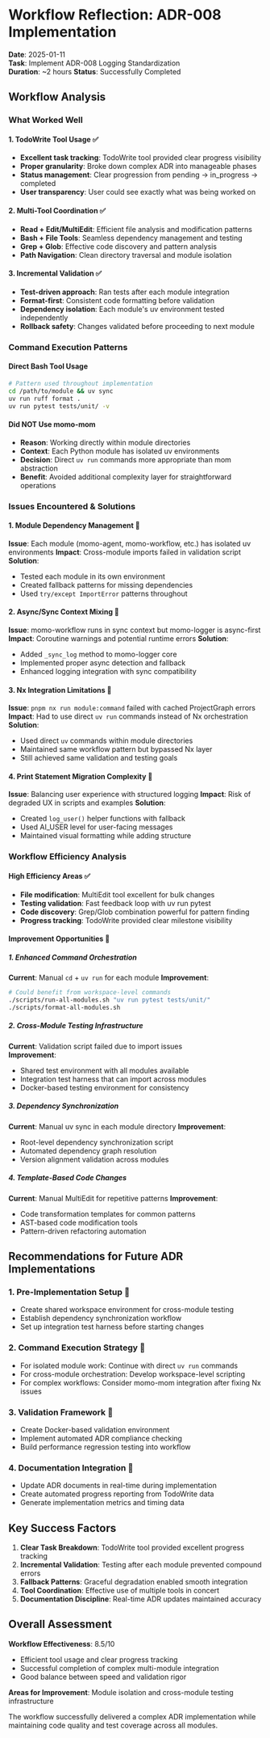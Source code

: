 # Workflow Reflection: ADR-008 Implementation

**Date**: 2025-01-11  
**Task**: Implement ADR-008 Logging Standardization  
**Duration**: ~2 hours
**Status**: Successfully Completed

## Workflow Analysis

### What Worked Well

#### 1. TodoWrite Tool Usage ✅
- **Excellent task tracking**: TodoWrite tool provided clear progress visibility
- **Proper granularity**: Broke down complex ADR into manageable phases
- **Status management**: Clear progression from pending → in_progress → completed
- **User transparency**: User could see exactly what was being worked on

#### 2. Multi-Tool Coordination ✅ 
- **Read + Edit/MultiEdit**: Efficient file analysis and modification patterns
- **Bash + File Tools**: Seamless dependency management and testing
- **Grep + Glob**: Effective code discovery and pattern analysis
- **Path Navigation**: Clean directory traversal and module isolation

#### 3. Incremental Validation ✅
- **Test-driven approach**: Ran tests after each module integration
- **Format-first**: Consistent code formatting before validation  
- **Dependency isolation**: Each module's uv environment tested independently
- **Rollback safety**: Changes validated before proceeding to next module

### Command Execution Patterns

#### Direct Bash Tool Usage
```bash
# Pattern used throughout implementation
cd /path/to/module && uv sync
uv run ruff format .
uv run pytest tests/unit/ -v
```

#### Did NOT Use momo-mom
- **Reason**: Working directly within module directories
- **Context**: Each Python module has isolated uv environments
- **Decision**: Direct `uv run` commands more appropriate than mom abstraction
- **Benefit**: Avoided additional complexity layer for straightforward operations

### Issues Encountered & Solutions

#### 1. Module Dependency Management 🔧
**Issue**: Each module (momo-agent, momo-workflow, etc.) has isolated uv environments
**Impact**: Cross-module imports failed in validation script
**Solution**: 
- Tested each module in its own environment
- Created fallback patterns for missing dependencies
- Used `try/except ImportError` patterns throughout

#### 2. Async/Sync Context Mixing 🔧
**Issue**: momo-workflow runs in sync context but momo-logger is async-first
**Impact**: Coroutine warnings and potential runtime errors
**Solution**:
- Added `_sync_log` method to momo-logger core
- Implemented proper async detection and fallback
- Enhanced logging integration with sync compatibility

#### 3. Nx Integration Limitations 🔧
**Issue**: `pnpm nx run module:command` failed with cached ProjectGraph errors  
**Impact**: Had to use direct `uv run` commands instead of Nx orchestration
**Solution**:
- Used direct `uv` commands within module directories
- Maintained same workflow pattern but bypassed Nx layer
- Still achieved same validation and testing goals

#### 4. Print Statement Migration Complexity 🔧
**Issue**: Balancing user experience with structured logging
**Impact**: Risk of degraded UX in scripts and examples
**Solution**:
- Created `log_user()` helper functions with fallback
- Used AI_USER level for user-facing messages
- Maintained visual formatting while adding structure

### Workflow Efficiency Analysis

#### High Efficiency Areas ✅
- **File modification**: MultiEdit tool excellent for bulk changes
- **Testing validation**: Fast feedback loop with uv run pytest
- **Code discovery**: Grep/Glob combination powerful for pattern finding
- **Progress tracking**: TodoWrite provided clear milestone visibility

#### Improvement Opportunities 🚀

##### 1. Enhanced Command Orchestration
**Current**: Manual `cd` + `uv run` for each module
**Improvement**: 
```bash
# Could benefit from workspace-level commands
./scripts/run-all-modules.sh "uv run pytest tests/unit/"
./scripts/format-all-modules.sh
```

##### 2. Cross-Module Testing Infrastructure
**Current**: Validation script failed due to import issues  
**Improvement**:
- Shared test environment with all modules available
- Integration test harness that can import across modules
- Docker-based testing environment for consistency

##### 3. Dependency Synchronization
**Current**: Manual uv sync in each module directory
**Improvement**:
- Root-level dependency synchronization script
- Automated dependency graph resolution
- Version alignment validation across modules

##### 4. Template-Based Code Changes
**Current**: Manual MultiEdit for repetitive patterns
**Improvement**:
- Code transformation templates for common patterns
- AST-based code modification tools
- Pattern-driven refactoring automation

## Recommendations for Future ADR Implementations

### 1. Pre-Implementation Setup 🎯
- Create shared workspace environment for cross-module testing
- Establish dependency synchronization workflow
- Set up integration test harness before starting changes

### 2. Command Execution Strategy 🎯
- For isolated module work: Continue with direct `uv run` commands
- For cross-module orchestration: Develop workspace-level scripting
- For complex workflows: Consider momo-mom integration after fixing Nx issues

### 3. Validation Framework 🎯
- Create Docker-based validation environment
- Implement automated ADR compliance checking
- Build performance regression testing into workflow

### 4. Documentation Integration 🎯
- Update ADR documents in real-time during implementation
- Create automated progress reporting from TodoWrite data
- Generate implementation metrics and timing data

## Key Success Factors

1. **Clear Task Breakdown**: TodoWrite tool provided excellent progress tracking
2. **Incremental Validation**: Testing after each module prevented compound errors
3. **Fallback Patterns**: Graceful degradation enabled smooth integration
4. **Tool Coordination**: Effective use of multiple tools in concert
5. **Documentation Discipline**: Real-time ADR updates maintained accuracy

## Overall Assessment

**Workflow Effectiveness**: 8.5/10
- Efficient tool usage and clear progress tracking
- Successful completion of complex multi-module integration
- Good balance between speed and validation rigor

**Areas for Improvement**: Module isolation and cross-module testing infrastructure

The workflow successfully delivered a complex ADR implementation while maintaining code quality and test coverage across all modules.